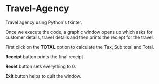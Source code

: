 # Travel-Agency
Travel agency using Python's tkinter.

Once we execute the code, a graphic window opens up which asks for customer details, travel details and then prints the reciept for the travel.


First click on the **TOTAL** option to calculate the Tax, Sub total and Total. 

**Receipt** button prints the final receipt

**Reset** button sets everything to 0.

**Exit** button helps to quit the window.

